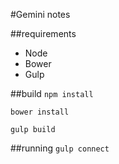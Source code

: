 #Gemini notes

##requirements
* Node
* Bower
* Gulp

##build
`npm install`

`bower install`

`gulp build`

##running
`gulp connect`
